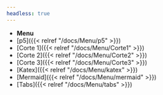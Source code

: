 ```yaml
---
headless: true
---
```


- **Menu**
- [p5]({{< relref "/docs/Menu/p5" >}})
- [Corte 1]({{< relref "/docs/Menu/Corte1" >}})
- [Corte 2]({{< relref "/docs/Menu/Corte2" >}})
- [Corte 3]({{< relref "/docs/Menu/Corte3" >}})
- [Katex]({{< relref "/docs/Menu/katex" >}})
- [Mermaid]({{< relref "/docs/Menu/mermaid" >}})
- [Tabs]({{< relref "/docs/Menu/tabs" >}})
<br />
